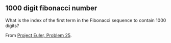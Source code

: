 ## 1000 digit fibonacci number

What is the index of the first term in the Fibonacci sequence to contain 1000 digits?

From [Project Euler, Problem 25](https://projecteuler.net/problem=25).